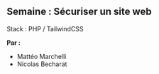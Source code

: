 ## Semaine : Sécuriser un site web

Stack : PHP / TailwindCSS

__Par :__
- Mattéo Marchelli 
- Nicolas Becharat
